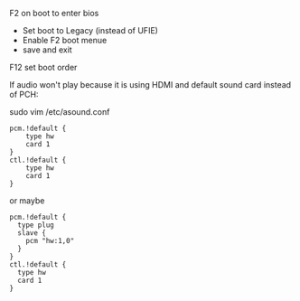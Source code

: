 F2 on boot to enter bios
- Set boot to Legacy (instead of UFIE)
- Enable F2 boot menue
- save and exit

F12 set boot order

If audio won't play because it is using HDMI and default sound card instead of PCH:

sudo vim /etc/asound.conf

    pcm.!default {
        type hw
        card 1
    }
    ctl.!default {
        type hw
        card 1
    }

or maybe

    pcm.!default {
      type plug
      slave {
        pcm "hw:1,0"
      }
    }
    ctl.!default {
      type hw
      card 1
    }
